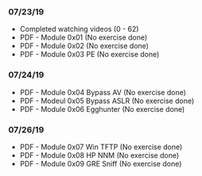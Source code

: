 ### 07/23/19
* Completed watching videos (0 - 62)
* PDF - Module 0x01 (No exercise done)
* PDF - Module 0x02 (No exercise done)
* PDF - Module 0x03 PE (No exercise done)

### 07/24/19
* PDF - Module 0x04 Bypass AV (No exercise done)
* PDF - Modeul 0x05 Bypass ASLR (No exercise done)
* PDF - Module 0x06 Egghunter (No exercise done)

### 07/26/19
* PDF - Module 0x07 Win TFTP (No exercise done)
* PDF - Module 0x08 HP NNM (No exercise done)
* PDF - Module 0x09 GRE Sniff (No exercise done)

